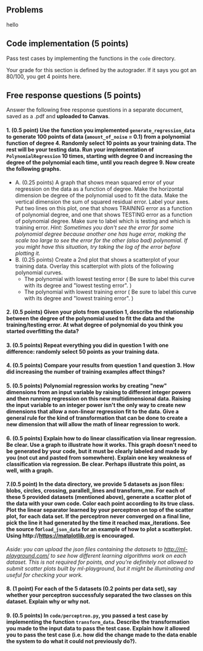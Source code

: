## Problems
hello
## Code implementation (5 points)
Pass test cases by implementing the functions in the `code` directory.

Your grade for this section is defined by the autograder. If it says you got an 80/100,
you get 4 points here.

## Free response questions (5 points)

Answer the following free response questions in a separate document, 
saved as a .pdf and **uploaded to Canvas**.

#### 1. (0.5 point) Use the function you implemented `generate_regression_data` to generate 100 points of data (`amount_of_noise` = 0.1) from a polynomial function of degree 4. Randomly select 10 points as your training data. The rest will be your testing data.  Run your implementation of `PolynomialRegression` 10 times, starting with degree 0 and increasing the degree of the polynomial each time, until you reach degree 9. Now create the following graphs.
   - A. (0.25 points) A graph that shows mean squared error of your regression on the data as a function of degree. Make the horizontal dimension be degree of the polynomial used to fit the data. Make the vertical dimension the sum of squared residual error. Label your axes. Put two lines on this plot, one that shows TRAINING error as a function of polynomial degree, and one that shows TESTING error as a function of polynomial degree. Make sure to label which is testing and which is training error.
 *Hint:  Sometimes you don't see the error for some polynomial degree because another one has huge error, making the scale too large to see the error for the other (also bad) polynomial. If you might have this situation, try taking the log of the error before plotting it.* 
   - B. (0.25 points) Create a 2nd plot that shows a scatterplot of your training data. Overlay this scatterplot with plots of the following polynomial curves.
      - The polynomial with lowest testing error ( Be sure to label this curve with its degree and "lowest testing error". )
      - The polynomial with lowest training error ( Be sure to label this curve with its degree and "lowest training error". )

     
#### 2. (0.5 points)  Given your plots from question 1, describe the relationship between the degree of the polynomial used to fit the data and the training/testing error. At what degree of polynomial do you think you started overfitting the data? 

#### 3. (0.5 points) Repeat everything you did in question 1 with one difference: randomly select 50 points as your training data. 

#### 4. (0.5 points) Compare your results from question 1 and question 3. How did increasing the number of training examples affect things? 

#### 5. (0.5 points) Polynomial regression works by creating "new" dimensions from an input variable by raising to different integer powers and then running regression on this new multidimensional data. Raising the input variable to an integer power isn't the only way to create new dimensions that allow a non-linear regression fit to the data. Give a general rule for the kind of transformation that can be done to create a new dimension that will allow the math of linear regression to work.

#### 6. (0.5 points) Explain how to do linear classification via linear regression. Be clear. Use a graph to illustrate how it works. This graph doesn't need to be generated by your code, but it must be clearly labeled and made by you (not cut and pasted from somewhere). Explain one key weakness of classification via regression. Be clear. Perhaps illustrate this point, as well, with a graph.

#### 7.(0.5 point) In the data directory, we provide 5 datasets as json files: blobs, circles, crossing, parallell_lines and transform_me. For each of these 5 provided datasets (mentioned above), generate a scatter plot of the data with your own code. Color each point according to its true class. Plot the linear separator learned by your perceptron on top of the scatter plot, for each data set. If the perceptron never converged on a final line, pick the line it had generated by the time it reached max_iterations. See the source for`load_json_data` for an example of how to plot a scatterplot. Using http://https://matplotlib.org is encouraged.  

*Aside: you can upload the json files containing the datasets to http://ml-playground.com/ to see how different learning algorithms work on each dataset. This is not required for points, and you're definitely not allowed to submit scatter plots built by ml-playground, but it might be illuminating and useful for checking your work.*

#### 8. (1 point) For each of the 5 datasets (0.2 points per data set), say whether your perceptron successfuly separated the two classes on this dataset. Explain why or why not. 

#### 9. (0.5 points) In `code/perceptron.py`, you passed a test case by implementing the function `transform_data`. Describe the transformation you made to the input data to pass the test case. Explain how it allowed you to pass the test case (i.e. how did the change made to the data enable the system to do what it could not previously do?).


